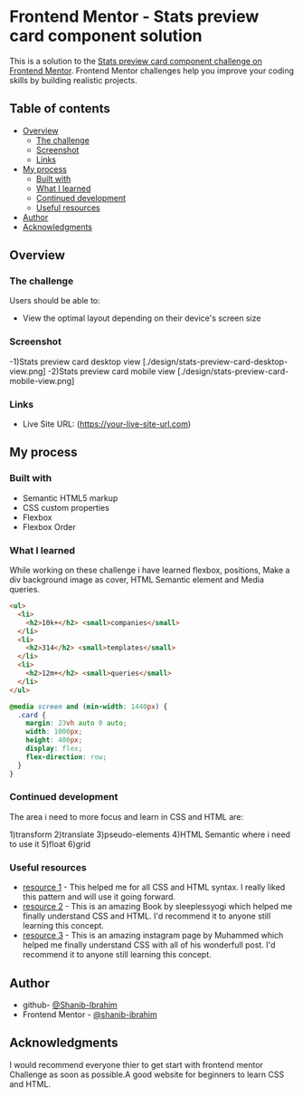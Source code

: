 # Frontend Mentor - Stats preview card component solution

This is a solution to the [Stats preview card component challenge on Frontend Mentor](https://www.frontendmentor.io/challenges/stats-preview-card-component-8JqbgoU62). Frontend Mentor challenges help you improve your coding skills by building realistic projects.

## Table of contents

- [Overview](#overview)
  - [The challenge](#the-challenge)
  - [Screenshot](#screenshot)
  - [Links](#links)
- [My process](#my-process)
  - [Built with](#built-with)
  - [What I learned](#what-i-learned)
  - [Continued development](#continued-development)
  - [Useful resources](#useful-resources)
- [Author](#author)
- [Acknowledgments](#acknowledgments)


## Overview

### The challenge

Users should be able to:

- View the optimal layout depending on their device's screen size

### Screenshot

-1)Stats preview card desktop view
   [./design/stats-preview-card-desktop-view.png]
-2)Stats preview card mobile view
   [./design/stats-preview-card-mobile-view.png]
### Links

- Live Site URL: (https://your-live-site-url.com)

## My process

### Built with

- Semantic HTML5 markup
- CSS custom properties
- Flexbox
- Flexbox Order


### What I learned

While working on these challenge i have learned flexbox, positions, Make a div background image as cover, HTML Semantic element and Media queries.

```html
<ul>
  <li>
    <h2>10k+</h2> <small>companies</small>
  </li>
  <li>
    <h2>314</h2> <small>templates</small>
  </li>
  <li>
    <h2>12m+</h2> <small>queries</small>
  </li>
</ul>
```
```css
@media screen and (min-width: 1440px) {
  .card {
    margin: 23vh auto 0 auto;
    width: 1000px;
    height: 400px;
    display: flex;
    flex-direction: row;
  }
}
```

### Continued development

 The area i need to more focus and learn in CSS and HTML are:

   1)transform
   2)translate
   3)pseudo-elements
   4)HTML Semantic where i need to use it
   5)float
   6)grid


### Useful resources

- [resource 1](https://developer.mozilla.org/en-US/) - This helped me for all CSS and HTML syntax. I really liked this pattern and will use it going forward.
- [resource 2](https://www.instagram.com/sleeplessyogi/?hl=en) - This is an amazing Book by sleeplessyogi which helped me finally understand CSS and HTML. I'd recommend it to anyone still learning this concept.
- [resource 3](https://www.instagram.com/codingden/?hl=en) - This is an amazing instagram page by Muhammed which helped me finally understand CSS with all of his wonderfull post. I'd recommend it to anyone still learning this concept.

## Author

- github- [@Shanib-Ibrahim](https://github.com/shanib-ibrahim)
- Frontend Mentor - [@shanib-ibrahim](https://www.frontendmentor.io/profile/shanib-ibrahim)


## Acknowledgments

I would recommend everyone thier to get start with frontend mentor Challenge as soon as possible.A good website for beginners to learn CSS and HTML.
